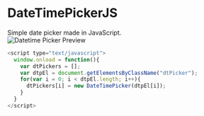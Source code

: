 # DateTimePickerJS
Simple date picker made in JavaScript.<br>
![Datetime Picker Preview](https://github.com/andem20/DateTimePickerJS/blob/master/preview.png)

```javascript
<script type="text/javascript">
  window.onload = function(){
    var dtPickers = [];
    var dtpEl = document.getElementsByClassName("dtPicker");
    for(var i = 0; i < dtpEl.length; i++){
      dtPickers[i] = new DateTimePicker(dtpEl[i]);
    }
  }
</script>
```
